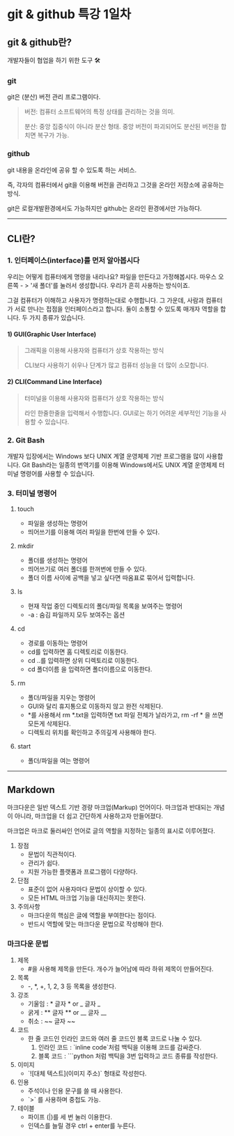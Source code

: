 # git & github 특강 1일차



## git & github란?

개발자들이 협업을 하기 위한 도구 :hammer_and_wrench:



### git

git은 (분산) 버전 관리 프로그램이다.

> 버전: 컴퓨터 소프트웨어의 특정 상태를 관리하는 것을 의미.
>
> 분산: 중앙 집중식이 아니라 분산 형태. 중앙 버전이 파괴되어도 분산된 버전을 합치면 복구가 가능.



### github

git 내용을 온라인에 공유 할 수 있도록 하는 서비스.

즉, 각자의 컴퓨터에서 git을 이용해 버전을 관리하고 그것을 온라인 저장소에 공유하는 방식.

git은 로컬개발환경에서도 가능하지만 github는 온라인 환경에서만 가능하다. 



---



## CLI란?



### 1. 인터페이스(interface)를 먼저 알아봅시다

우리는 어떻게 컴퓨터에게 명령을 내리나요? 파일을 만든다고 가정해봅시다. 마우스 오른쪽 - >  '새 폴더'를 눌러서 생성합니다. 우리가 흔히 사용하는 방식이죠.

그걸 컴퓨터가 이해하고 사용자가 명령하는대로 수행합니다. 그 가운데, 사람과 컴퓨터가 서로 만나는 접점을 인터페이스라고 합니다. 둘이 소통할 수 있도록 매개자 역할을 합니다. 두 가지 종류가 있습니다.



#### 1) GUI(Graphic User Interface)

> 그래픽을 이용해 사용자와 컴퓨터가 상호 작용하는 방식
>
> CLI보다 사용하기 쉬우나 단계가 많고 컴퓨터 성능을 더 많이 소모합니다.



#### 2) CLI(Command Line Interface)

> 터미널을 이용해 사용자와 컴퓨터가 상호 작용하는 방식
>
> 라인 한줄한줄을 입력해서 수행합니다. GUI로는 하기 어려운 세부적인 기능을 사용할 수 있습니다.





### 2. Git Bash

개발자 입장에서는 Windows 보다 UNIX 계열 운영체제 기반 프로그램을 많이 사용합니다. Git Bash라는 일종의 번역기를 이용해 Windows에서도 UNIX 계열 운영체제 터미널 명령어를 사용할 수 있습니다.





### 3. 터미널 명령어

1. touch
   - 파일을 생성하는 명령어
   - 띄어쓰기를 이용해 여러 파일을 한번에 만들 수 있다.
2. mkdir
   - 폴더를 생성하는 명령어
   - 띄어쓰기로 여러 폴더를 한꺼번에 만들 수 있다.
   - 폴더 이름 사이에 공백을 넣고 싶다면 따옴표로 묶어서 입력합니다.

3. ls
   - 현재 작업 중인 디렉토리의 폴더/파일 목록을 보여주는 명령어
   - -a : 숨김 파일까지 모두 보여주는 옵션

4. cd
   - 경로를 이동하는 명령어
   - cd를 입력하면 홈 디렉토리로 이동한다.
   - cd ..를 입력하면 상위 디렉토리로 이동한다.
   - cd 폴더이름 을 입력하면 폴더이름으로 이동한다.

5. rm
   - 폴더/파일을 지우는 명령어
   - GUI와 달리 휴지통으로 이동하지 않고 완전 삭제된다.
   - *를 사용해서 rm *.txt을 입력하면 txt 파일 전체가 날라가고, rm -rf * 을 쓰면 모든게 삭제된다.
   - 디렉토리 위치를 확인하고 주의깊게 사용해야 한다.

6. start
   - 폴더/파일을 여는 명령어



---



## Markdown

마크다운은 일반 덱스트 기반 경량 마크업(Markup) 언어이다. 마크업과 반대되는 개념이 아니라, 마크업을 더 쉽고 간단하게 사용하고자 만들어졌다.

마크업은 마크로 둘러싸인 언어로 글의 역할을 지정하는 일종의 표시로 이루어졌다.

1) 장점
   - 문법이 직관적이다.
   - 관리가 쉽다.
   - 지원 가능한 플랫폼과 프로그램이 다양하다.
2) 단점
   - 표준이 없어 사용자마다 문법이 상이할 수 있다.
   - 모든 HTML 마크업 기능을 대신하지는 못한다.
3) 주의사항
   - 마크다운의 핵심은 글에 역할을 부여한다는 점이다.
   - 반드시 역할에 맞는 마크다운 문법으로 작성해야 한다.



### 마크다운 문법

1. 제목
   - #을 사용해 제목을 만든다. 개수가 늘어남에 따라 하위 제목이 만들어진다.
2. 목록
   - -, *, +, 1, 2, 3 등 목록을 생성한다. 
3. 강조
   - 기울임 : * 글자 * or _ 글자 _
   - 굵게 : ** 글자 ** or __ 글자 __
   - 취소 : ~~ 글자 ~~
4. 코드
   - 한 줄 코드인 인라인 코드와 여러 줄 코드인 블록 코드로 나눌 수 있다.
     1) 인라인 코드 : \`inline code`처럼 백틱을 이용해 코드를 감싸준다.
     2) 블록 코드 : ```python 처럼 백틱을 3번 입력하고 코드 종류를 작성한다.
5. 이미지
   - \`![대체 텍스트](이미지 주소)` 형태로 작성한다.
6. 인용
   - 주석이나 인용 문구를 쓸 때 사용한다.
   - \`>` 를 사용하며 중첩도 가능.
7. 테이블 
   - 파이프 (|)를 세 번 눌러 이용한다.
   - 인덱스를 늘릴 경우 ctrl + enter를 누른다.



